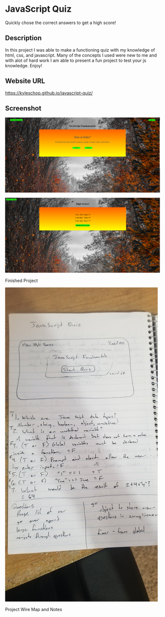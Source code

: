 # JavaScript Quiz
Quickly chose the correct answers to get a high score!

## Description

In this project I was able to make a functioning quiz with my knowledge of html, css, and javascript. Many of the concepts I used were new to me and with alot of hard work I am able to present a fun project to test your js knowledge. Enjoy!

## Website URL

https://kyleschop.github.io/javascript-quiz/

## Screenshot

![alt text](Assets/javascriptquiz2.png)

![alt text](assets/javascriptquiz1.png)

Finished Project

![alt text](assets/wire-map.jpg)

Project Wire Map and Notes